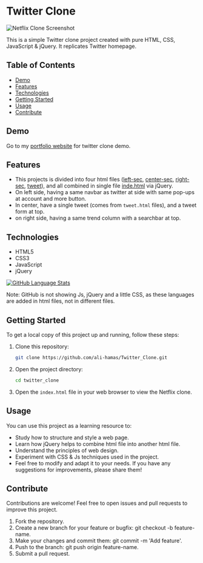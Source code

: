 # Twitter Clone

![Netflix Clone Screenshot](https://drive.google.com/file/d/1Pj_PRLOdOA-trYo_XvUo25EmwdrkY5Ii/view?usp=drive_link)

This is a simple Twitter clone project created with pure HTML, CSS, JavaScript & jQuery. It replicates Twitter homepage.

## Table of Contents

- [Demo](#demo)
- [Features](#features)
- [Technologies](#technologies)
- [Getting Started](#getting-started)
- [Usage](#usage)
- [Contribute](#contribute)

## Demo

Go to my [portfolio website](http://alihamas.com/projects/twitter_clone) for twitter clone demo.

## Features

- This projects is divided into four html files ([left-sec](/index-left-sec.html), [center-sec](/index-center-sec.html), [right-sec](/index-right-sec.html), [tweet](/tweet.html)), and all combined in single file [inde.html](/index.html) via jQuery.
- On left side, having a same navbar as twitter at side with same pop-ups at account and more button.
- In center, have a single tweet (comes from `tweet.html` files), and a tweet form at top.
- on right side, having a same trend column with a searchbar at top.

## Technologies

- HTML5
- CSS3
- JavaScript
- jQuery

[![GitHub Language Stats](https://github-readme-stats.vercel.app/api/top-langs/?username=ali-hamas&layout=compact)](https://github.com/ali-hamas/Twitter_Clone.git)

Note: GitHub is not showing Js, jQuery and a little CSS, as these languages are added in html files, not in different files.

## Getting Started

To get a local copy of this project up and running, follow these steps:

1. Clone this repository:

   ```bash
   git clone https://github.com/ali-hamas/Twitter_Clone.git
   ```

2. Open the project directory:

   ```bash
   cd twitter_clone
   ```

3. Open the `index.html` file in your web browser to view the Netflix clone.

## Usage

You can use this project as a learning resource to:

- Study how to structure and style a web page.
- Learn how jQuery helps to combine html file into another html file.
- Understand the principles of web design.
- Experiment with CSS & Js techniques used in the project.
- Feel free to modify and adapt it to your needs. If you have any suggestions for improvements, please share them!

## Contribute

Contributions are welcome! Feel free to open issues and pull requests to improve this project.

1. Fork the repository.
2. Create a new branch for your feature or bugfix: git checkout -b feature-name.
3. Make your changes and commit them: git commit -m 'Add feature'.
4. Push to the branch: git push origin feature-name.
5. Submit a pull request.

